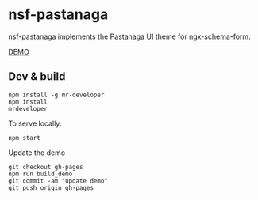 # nsf-pastanaga

nsf-pastanaga implements the [Pastanaga UI](https://github.com/plone/pastanaga-angular) theme for [ngx-schema-form](https://github.com/makinacorpus/ngx-schema-form).

[DEMO](https://guillotinaweb.github.io/nsf-pastanaga/dist/nsf-pastanaga/)

## Dev & build

```
npm install -g mr-developer
npm install
mrdeveloper
```

To serve locally:
```
npm start
```

Update the demo
```
git checkout gh-pages
npm run build_demo
git commit -am "update demo"
git push origin gh-pages
```
